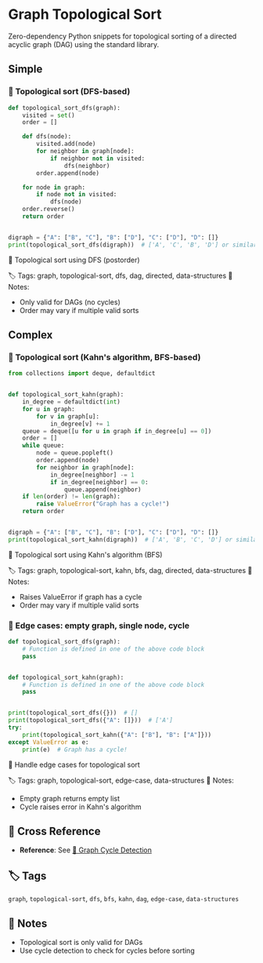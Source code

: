 # Graph Topological Sort

Zero-dependency Python snippets for topological sorting of a directed acyclic graph (DAG) using the standard library.

## Simple

### 🧩 Topological sort (DFS-based)

```python
def topological_sort_dfs(graph):
    visited = set()
    order = []

    def dfs(node):
        visited.add(node)
        for neighbor in graph[node]:
            if neighbor not in visited:
                dfs(neighbor)
        order.append(node)

    for node in graph:
        if node not in visited:
            dfs(node)
    order.reverse()
    return order


digraph = {"A": ["B", "C"], "B": ["D"], "C": ["D"], "D": []}
print(topological_sort_dfs(digraph))  # ['A', 'C', 'B', 'D'] or similar
```

📂 Topological sort using DFS (postorder)

🏷️ Tags: graph, topological-sort, dfs, dag, directed, data-structures
📝 Notes:
- Only valid for DAGs (no cycles)
- Order may vary if multiple valid sorts

## Complex

### 🧩 Topological sort (Kahn's algorithm, BFS-based)

```python
from collections import deque, defaultdict


def topological_sort_kahn(graph):
    in_degree = defaultdict(int)
    for u in graph:
        for v in graph[u]:
            in_degree[v] += 1
    queue = deque([u for u in graph if in_degree[u] == 0])
    order = []
    while queue:
        node = queue.popleft()
        order.append(node)
        for neighbor in graph[node]:
            in_degree[neighbor] -= 1
            if in_degree[neighbor] == 0:
                queue.append(neighbor)
    if len(order) != len(graph):
        raise ValueError("Graph has a cycle!")
    return order


digraph = {"A": ["B", "C"], "B": ["D"], "C": ["D"], "D": []}
print(topological_sort_kahn(digraph))  # ['A', 'B', 'C', 'D'] or similar
```

📂 Topological sort using Kahn's algorithm (BFS)

🏷️ Tags: graph, topological-sort, kahn, bfs, dag, directed, data-structures
📝 Notes:
- Raises ValueError if graph has a cycle
- Order may vary if multiple valid sorts

### 🧩 Edge cases: empty graph, single node, cycle

```python
def topological_sort_dfs(graph):
    # Function is defined in one of the above code block
    pass


def topological_sort_kahn(graph):
    # Function is defined in one of the above code block
    pass


print(topological_sort_dfs({}))  # []
print(topological_sort_dfs({"A": []}))  # ['A']
try:
    print(topological_sort_kahn({"A": ["B"], "B": ["A"]}))
except ValueError as e:
    print(e)  # Graph has a cycle!
```

📂 Handle edge cases for topological sort

🏷️ Tags: graph, topological-sort, edge-case, data-structures
📝 Notes:
- Empty graph returns empty list
- Cycle raises error in Kahn's algorithm

## 🔗 Cross Reference

- **Reference**: See [📂 Graph Cycle Detection](graph_cycle_detection.md)

## 🏷️ Tags

`graph`, `topological-sort`, `dfs`, `bfs`, `kahn`, `dag`, `edge-case`, `data-structures`

## 📝 Notes
- Topological sort is only valid for DAGs
- Use cycle detection to check for cycles before sorting
